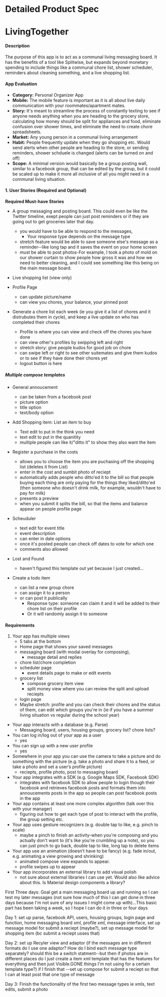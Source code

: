 # Detailed Product Spec

# LivingTogether
#### Description
The purpose of this app is to act as a communal living messaging board. It has the benefits of a tool like Splitwise, but expands beyond monetary spending to include things like a communal chore list, shower scheduler, reminders about cleaning something, and a live shopping list. 

#### App Evaluation
- **Category:** Personal Organizer App
- **Mobile:** The mobile feature is important as it is all about live daily communication with your roommates/apartment mates. 
- **Story:** It's meant to streamline the process of constantly texting to see if anyone needs anything when you are heading to the grocery store, calculating how money should be split for appliances and food, eliminate confusion over shower times, and eliminate the need to create chore spreadsheets. 
- **Market:** Any young person in a communal living arrangement
- **Habit:** People frequently update when they go shopping etc. Would send alerts when other people are heading to the store, or sending reminders, shower schduele is changed (alerts can be turned on and off)
- **Scope:** A minimal version would basically be a group posting wall, similar to a facebook group, that can be edited by the group, but it could be scaled up to make it more all inclusive of all you might need in a communal living situation.


#### 1. User Stories (Required and Optional)

**Required Must-have Stories**

* A group messaging and posting board. This could even be like the Twitter timeline, exept people can just post reminders or if they are going out to get groceries later that day. 
    * you would have to be able to respond to the messages, 
        * Your response type depends on the message type
    * stretch feature would be able to save someone else's message as a reminder--like long tap and it saves the event on your home screen
    * must be able to post photos-For example, I took a photo of mold on our shower curtain to show people how gross it was and how we need to better cleaning, and I could see something like this being on the main message board.
   
* Live shopping list (view only)



* Profile Page
    * can update picture/name 
    * can view you chores, your balance, your pinned post

* Generate a chore list each week (ie you give it a list of chores and it distrubutes them in cycle), and keep a live update on who has completed their chores
    * Profile is where you can view and check off the chores you have done
    * can view other's profiles by swipping left and right
    * stretch story: give people kudos for good job on chore
    * can swipe left or right to see other suitemates and give them kudos or to see if they have done their chores yet
    * logout button is here
    

##### Multiple compose templates
* General annoucement
    * can be taken from a facebook post
    * picture option
    * title option
    * text/body option
* Add Shopping item: List an item to buy
    * Text edit to put in the think you need
    * text edit to put in the quanitity
    * multiple people can like it/"ditto it" to show they also want the item
* Register a purchase  in the costs
    * allows you to choose the item you are puchasing off the shopping list (deletes it from List)
    * enter in the cost and sumbit photo of reciept 
    * automatically adds people who ditto'ed it to the bill so that people buying each thing are only paying for the things they liked/ditto'ed (then someone who doesn't drink milk, for example, wouldn't have to pay for milk)
    * presents a preview
    * when you submit it splits the bill, so that the items and balance appear on people profile page
* Scheuduler
    * text edit for event title
    * event description
    * can enter in date options
    * once it's posted people can check off dates to vote for which one 
    * comments also allowed

* Lost and Found
    * haven't figured this template out yet because I just created...

* Create a todo item
    * can list a new group chore
    * can assign it to a person
    * or can post it publically
        * Response type: someone can claim it and it will be added to their chore list on their profile
        * Or it will randomly assign it to someone
        

#### Requirements
1. Your app has multiple views
    - 5 tabs at the bottom
    - Home page that shows your saved messages
    - messaging board (with modal overlay for composing), 
        - message detail and replies
    - chore list/chore completion
    - scheduler page
        - event details page to make or edit events
    - grocery list
        - compose grocery item view
        - split money view where you can review the split and upload reciepts
    - login page
    - Maybe stretch: profile and you can check their chores and the status of them, can edit which groups you're in (ie if you have a summer living situation vs regular during the school year) 
- Your app interacts with a database (e.g. Parse)
    - Messaging board, users, housing groups, grocery list? chore lists?
- You can log in/log out of your app as a user
    - yes
- You can sign up with a new user profile
    - yes 
- Somewhere in your app you can use the camera to take a picture and do something with the picture (e.g. take a photo and share it to a feed, or take a photo and set a user’s profile picture)
    - reciepts, profile photo, post to messaging board
- Your app integrates with a SDK (e.g. Google Maps SDK, Facebook SDK)
    - integrates with facebook SDK to allow people to login though their facebook and retrieves facebook posts and formats them into annoucements posts in the app so people can post facebook posts in the app
- Your app contains at least one more complex algorithm (talk over this with your manager)
    - figuring out how to get each type of post to interact with the profile, the group setting etc.
- Your app uses gesture recognizers (e.g. double tap to like, e.g. pinch to scale)
    - maybe a pinch to finish an activity-when you're composing and you actually don't want to (it's like you're crumbling up a note), so you can just pinch to go back, double tap to like, long tap to delete items
- Your app use an animation (doesn’t have to be fancy) (e.g. fade in/out, e.g. animating a view growing and shrinking)
    - animated compose view expands to appear.
    - profile swipes up to appear
- Your app incorporates an external library to add visual polish
    - not sure about external libraries I can use yet. Would also like advice about this. Is Material design components a library?


First Three days: Goal get a main messaging board up and running so I can test my later messages (not sure how much of this I can get done in three days because I'm not sure of any issues I might come up with)...This basic part has been taking a week, so I hope I can do it in three or four days


Day 1:
    set up parse, facebook API, users, housing groups, login page and function, home messaging board xml, profile xml, message interface, set up message model for submit a reciept (maybe?), set up message model for shopping item (bc submit a reciept usses that)
    
Day 2: 
    set up Recyler view and adaptor (if the messages are in different formats do I use one adaptor? How do I bind each message type separately? should this be a switch statment--but then if photos are in different places do I just create a item xml template that has the features for everything and then just Visible.GONE things I'm not using for a certain template type?)
    if I finish that --set up compose for submit a reciept so that I can at least post that one type of message
    
Day 3: Finish the functionality of the first two message types ie xmls, text edits, submit a photo